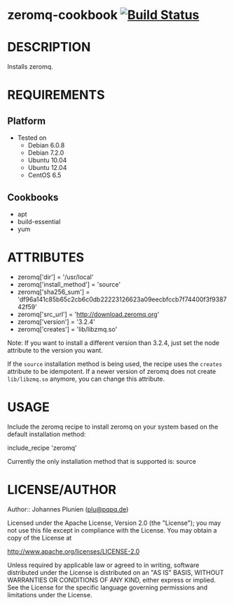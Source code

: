 # <a name="title"></a> zeromq-cookbook [![Build Status](https://api.travis-ci.org/plu/zeromq-cookbook.png)](https://travis-ci.org/plu/zeromq-cookbook)
# DESCRIPTION

Installs zeromq.

# REQUIREMENTS

## Platform

* Tested on
  * Debian 6.0.8
  * Debian 7.2.0
  * Ubuntu 10.04
  * Ubuntu 12.04
  * CentOS 6.5

## Cookbooks

* apt
* build-essential
* yum

# ATTRIBUTES

* zeromq['dir'] = '/usr/local'
* zeromq['install_method'] = 'source'
* zeromq['sha256_sum'] = 'df96a141c85b65c2cb6c0db22223126623a09eecbfccb7f74400f3f938742f59'
* zeromq['src_url'] = 'http://download.zeromq.org'
* zeromq['version'] = '3.2.4'
* zeromq['creates'] = 'lib/libzmq.so'

Note: If you want to install a different version than 3.2.4, just
set the node attribute to the version you want.

If the `source` installation method is being used, the recipe uses the `creates` attribute
to be idempotent. If a newer version of zeromq does not create `lib/libzmq.so`
anymore, you can change this attribute.

# USAGE

Include the zeromq recipe to install zeromq on your system based on the default installation method:

include_recipe 'zeromq'

Currently the only installation method that is supported is: source

# LICENSE/AUTHOR

Author:: Johannes Plunien (plu@pqpq.de)

Licensed under the Apache License, Version 2.0 (the "License");
you may not use this file except in compliance with the License.
You may obtain a copy of the License at

http://www.apache.org/licenses/LICENSE-2.0

Unless required by applicable law or agreed to in writing, software
distributed under the License is distributed on an "AS IS" BASIS,
WITHOUT WARRANTIES OR CONDITIONS OF ANY KIND, either express or implied.
See the License for the specific language governing permissions and
limitations under the License.
